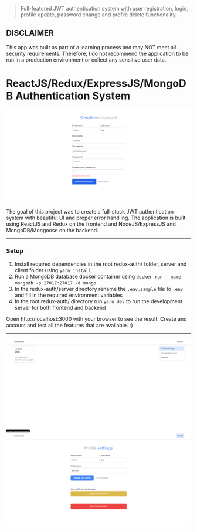 > Full-featured JWT authentication system with user registration, login, profile update, password change and profile delete functionality.

## DISCLAIMER

This app was built as part of a learning process and may NOT meet all security requirements. Therefore, I do not recommend the application to be run in a production environment or collect any sensitive user data.

# ReactJS/Redux/ExpressJS/MongoDB Authentication System

![Create an account page](./_screenshots/Screenshot_4.png)

The goal of this project was to create a full-stack JWT authentication system with beautiful UI and proper error handling. The application is built using ReactJS and Redux on the frontend and NodeJS/ExpressJS and MongoDB/Mongoose on the backend. 

---

### Setup
1. Install required dependencies in the root redux-auth/ folder, server and client folder using `yarn install`
2. Run a MongoDB database docker container using `docker run --name mongodb -p 27017:27017 -d mongo`
3. In the redux-auth/server directory rename the `.env.sample` file to `.env` and fill in the required environment variables
4. In the root redux-auth/ directory run `yarn dev` to run the development server for both frontend and backend

Open http://localhost:3000 with your browser to see the result. Create and account and test all the features that are available. :)

---

![Dashboard page](./_screenshots/Screenshot_6.png)
![Profile settings page](./_screenshots/Screenshot_7.png)

